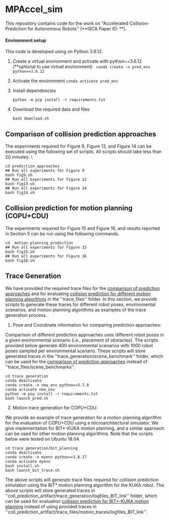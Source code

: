 # MPAccel_sim

This repository contains code for the work on "Accelerated Collision-Prediction for Autonomous Robots" (**ISCA Paper ID: **).


#### Environment setup
This code is developed using on Python 3.6.12. 

1. Create a virtual environment and activate with python==3.6.12 (**optional to use virtual environment) 
	``` conda create -n pred_env python==3.6.12```
	
2. Activate the environment
	```conda activate pred_env```
	
3. Install dependencies
	````
	python -m pip install -r requirements.txt
	````
4. Download the required data and files
    ```
    bash download.sh
    ```

 
## Comparison of collision prediction approaches

The experiments required for Figure 9, Figure 13, and Figure 14 can be executed using the following set of scripts. All scripts should take less than 20 minutes. \\
```
cd prediction_approaches
## Run all experiments for Figure 9
bash fig9.sh
## Run all experiments for Figure 13
bash fig13.sh
## Run all experiments for Figure 14
bash fig14.sh
```

## Collision prediction for motion planning (COPU+CDU)

The experiments required for Figure 15 and Figure 16, and results reported in Section 5 can be run using the following commands. 

```
cd  motion_planning_prediction
## Run all experiments for Figure 15
bash fig15.sh 
## Run all experiments for Figure 16
bash fig16.sh 
```

## Trace Generation

We have provided the required trace files for the [comparison of prediction approaches](#markdown-header-comparison-of-collision-prediction-approaches) and for evaluating [collision prediction for different motion planning algorithms](#markdown-header-collision-prediction-for-motion-planning-(copu+cdu)) in the ''trace_files'' folder. In this section, we provide scripts to generate these traces for different robot poses, environmental scenarios, and motion planning algorithms as examples of the trace generation process. 

1. Pose and Coordinate information for comparing prediction approaches:

Comparison of different prediction approaches uses different robot poses in a given environmental scenario (i.e., placement of obstacles). The scripts provided below generate 400 environmental scenarios with 1000 robot poses sampled per environmental scenario. These scripts will store generated traces in  the ''trace_generation/scene_benchmark'' folder, which can be used for the [comparison of prediction approaches](#markdown-header-comparison-of-collision-prediction-approaches) instead of ''trace_files/scene_benchmarks''.  

```
cd trace_generation
conda deactivate
conda create -n new_env python==3.7.0
conda activate new_env
python -m pip install -r requirements.txt
bash launch_pred.sh
```
 
2. Motion trace generation for COPU+CDU:

We provide an example of trace generation for a motion planning algorithm for the evaluation of COPU+CDU using a microarchitectural simulator. We give implementation for BIT*-KUKA motion planning, and a similar approach can be used for other motion planning algorithms. Note that the scripts below were tested on Ubuntu 18.04. 

```
cd trace_generation/bit_planning
conda deactivate
conda create -n myenv python==3.8.17
conda activate myenv
bash install.sh
bash launch_bit_trace.sh
```

The above scripts will generate trace files required for collision prediction simulation using the BIT* motion planning algorithm for the KUKA robot. The above scripts will store generated traces in ''coll_prediction_artifact/trace_generation/logfiles_BIT_link'' folder, which can be used for evaluation [collision prediction for BIT*-KUKA motion planning](#markdown-header-collision-prediction-for-motion-planning-(copu+cdu)) instead of using provided traces in ''coll_prediction_artifact/trace_files/motion_traces/logfiles_BIT_link''. 
